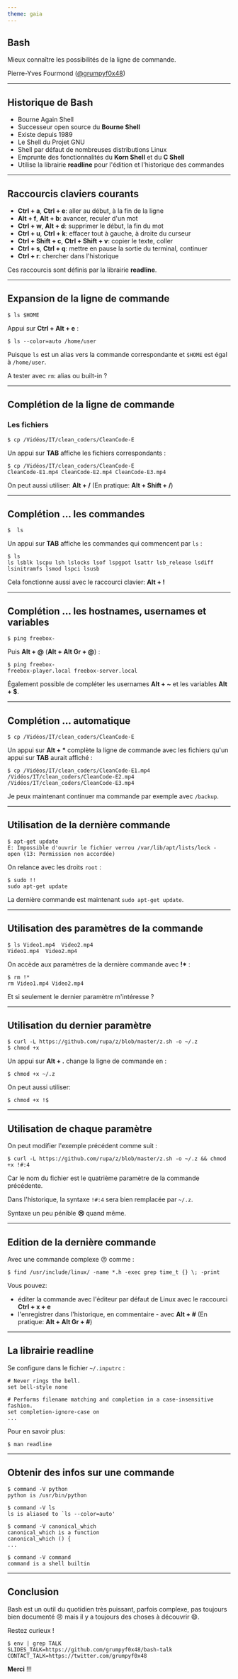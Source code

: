 ```yaml
---
theme: gaia
---
```


<!-- paginate: true -->
<!-- footer: Bash: Mieux connaître les possibilités de la ligne de commande -->

## Bash

Mieux connaître les possibilités de la ligne de commande.

Pierre-Yves Fourmond ([@grumpyf0x48](https://twitter.com/grumpyf0x48))

---
## Historique de Bash

- Bourne Again Shell
- Successeur open source du **Bourne Shell**
- Existe depuis 1989
- Le Shell du Projet GNU
- Shell par défaut de nombreuses distributions Linux
- Emprunte des fonctionnalités du **Korn Shell** et du **C Shell**
- Utilise la librairie **readline** pour l'édition et l'historique des commandes

---
## Raccourcis claviers courants

- **Ctrl + a**, **Ctrl + e**: aller au début, à la fin de la ligne
- **Alt + f**, **Alt + b**: avancer, reculer d'un mot
- **Ctrl + w**, **Alt + d**: supprimer le début, la fin du mot
- **Ctrl + u**, **Ctrl + k**: effacer tout à gauche, à droite du curseur
- **Ctrl + Shift + c**,  **Ctrl + Shift + v**: copier le texte, coller
- **Ctrl + s**, **Ctrl + q**: mettre en pause la sortie du terminal, continuer
- **Ctrl + r**: chercher dans l'historique

Ces raccourcis sont définis par la librairie **readline**.

---
## Expansion de la ligne de commande

    $ ls $HOME
    
Appui sur **Ctrl + Alt + e** :

    $ ls --color=auto /home/user

Puisque `ls` est un alias vers la commande correspondante et `$HOME` est égal à `/home/user`.

A tester avec `rm`: alias ou built-in ?

---
## Complétion de la ligne de commande

### Les fichiers

    $ cp /Vidéos/IT/clean_coders/CleanCode-E

Un appui sur **TAB** affiche les fichiers correspondants :

    $ cp /Vidéos/IT/clean_coders/CleanCode-E
    CleanCode-E1.mp4 CleanCode-E2.mp4 CleanCode-E3.mp4

On peut aussi utiliser: **Alt + /** (En pratique: **Alt + Shift + /**)

---
## Complétion ... les commandes

    $  ls

Un appui sur **TAB** affiche les commandes qui commencent par `ls` :

    $ ls
    ls lsblk lscpu lsh lslocks lsof lspgpot lsattr lsb_release lsdiff lsinitramfs lsmod lspci lsusb

Cela fonctionne aussi avec le raccourci clavier: **Alt + !**

---
## Complétion ... les hostnames, usernames et variables

    $ ping freebox-

Puis **Alt + @** (**Alt + Alt Gr + @**) :

    $ ping freebox-
    freebox-player.local freebox-server.local

Également possible de compléter les usernames **Alt + \~** et les variables **Alt + $**.

---
## Complétion ... automatique

    $ cp /Vidéos/IT/clean_coders/CleanCode-E

Un appui sur **Alt + \*** complète la ligne de commande avec les fichiers qu'un appui sur **TAB** aurait affiché :

    $ cp /Vidéos/IT/clean_coders/CleanCode-E1.mp4 /Vidéos/IT/clean_coders/CleanCode-E2.mp4
    /Vidéos/IT/clean_coders/CleanCode-E3.mp4

Je peux maintenant continuer ma commande par exemple avec `/backup`.

---
## Utilisation de la dernière commande

    $ apt-get update
    E: Impossible d'ouvrir le fichier verrou /var/lib/apt/lists/lock - open (13: Permission non accordée)

On relance avec les droits `root` :

    $ sudo !!
    sudo apt-get update

La dernière commande est maintenant `sudo apt-get update`.

---
## Utilisation des paramètres de la commande

    $ ls Video1.mp4  Video2.mp4
    Video1.mp4  Video2.mp4

On accède aux paramètres de la dernière commande avec **!\*** :

    $ rm !*
    rm Video1.mp4 Video2.mp4

Et si seulement le dernier paramètre m'intéresse ?

---
## Utilisation du dernier paramètre

    $ curl -L https://github.com/rupa/z/blob/master/z.sh -o ~/.z
    $ chmod +x

Un appui sur **Alt + .** change la ligne de commande en :

    $ chmod +x ~/.z
    
On peut aussi utiliser:

    $ chmod +x !$

---
## Utilisation de chaque paramètre

On peut modifier l'exemple précédent comme suit :

    $ curl -L https://github.com/rupa/z/blob/master/z.sh -o ~/.z && chmod +x !#:4

Car le nom du fichier est le quatrième paramètre de la commande précédente.

Dans l'historique, la syntaxe `!#:4` sera bien remplacée par `~/.z`.

Syntaxe un peu pénible **:cry:** quand même.

---
## Edition de la dernière commande

Avec une commande complexe :angry: comme :

    $ find /usr/include/linux/ -name *.h -exec grep time_t {} \; -print

Vous pouvez:

- éditer la commande avec l'éditeur par défaut de Linux avec le raccourci **Ctrl + x + e**
- l'enregistrer dans l'historique, en commentaire - avec **Alt + #** (En pratique: **Alt + Alt Gr + #**)

---
## La librairie readline

Se configure dans le fichier `~/.inputrc` :

```
# Never rings the bell.
set bell-style none

# Performs filename matching and completion in a case-insensitive fashion.
set completion-ignore-case on
...
```

Pour en savoir plus:

    $ man readline

---
## Obtenir des infos sur une commande

    $ command -V python
    python is /usr/bin/python

    $ command -V ls
    ls is aliased to `ls --color=auto'

    $ command -V canonical_which
    canonical_which is a function
    canonical_which () {
    ...

    $ command -V command
    command is a shell builtin

---
## Conclusion

Bash est un outil du quotidien très puissant, parfois complexe, pas toujours bien documenté :angry: mais il y a toujours des choses à découvrir :smile:.

Restez curieux !

    $ env | grep TALK
    SLIDES_TALK=https://github.com/grumpyf0x48/bash-talk
    CONTACT_TALK=https://twitter.com/grumpyf0x48

**Merci** !!!

